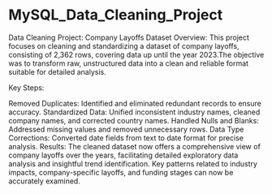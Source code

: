 # MySQL_Data_Cleaning_Project
Data Cleaning Project: Company Layoffs Dataset Overview: This project focuses on cleaning and standardizing a dataset of company layoffs, consisting of 2,362 rows, covering data up until the year 2023.The objective was to transform raw, unstructured data into a clean and reliable format suitable for detailed analysis.

Key Steps:

Removed Duplicates: Identified and eliminated redundant records to ensure accuracy. Standardized Data: Unified inconsistent industry names, cleaned company names, and corrected country names. Handled Nulls and Blanks: Addressed missing values and removed unnecessary rows. Data Type Corrections: Converted date fields from text to date format for precise analysis. Results: The cleaned dataset now offers a comprehensive view of company layoffs over the years, facilitating detailed exploratory data analysis and insightful trend identification. Key patterns related to industry impacts, company-specific layoffs, and funding stages can now be accurately examined.
